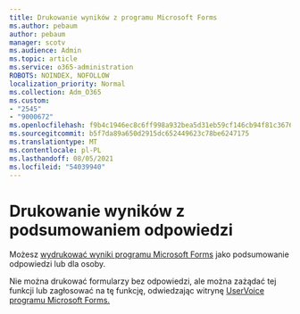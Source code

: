 ```yaml
---
title: Drukowanie wyników z programu Microsoft Forms
ms.author: pebaum
author: pebaum
manager: scotv
ms.audience: Admin
ms.topic: article
ms.service: o365-administration
ROBOTS: NOINDEX, NOFOLLOW
localization_priority: Normal
ms.collection: Adm_O365
ms.custom:
- "2545"
- "9000672"
ms.openlocfilehash: f9b4c1946ec8c6ff998a932bea5d31eb59cf146cb94f81c3676ccf25eebf9e33
ms.sourcegitcommit: b5f7da89a650d2915dc652449623c78be6247175
ms.translationtype: MT
ms.contentlocale: pl-PL
ms.lasthandoff: 08/05/2021
ms.locfileid: "54039940"
---
```

# <a name="print-results-in-a-summary-of-responses"></a>Drukowanie wyników z podsumowaniem odpowiedzi

Możesz [wydrukować wyniki programu Microsoft Forms](https://support.office.com/article/print-a-form-22100b98-ba3c-41c1-9513-f76caca664fc) jako podsumowanie odpowiedzi lub dla osoby. 

Nie można drukować formularzy bez odpowiedzi, ale można zażądać tej funkcji lub zagłosować na tę funkcję, odwiedzając witrynę [UserVoice programu Microsoft Forms.](https://microsoftforms.uservoice.com/forums/386451-welcome-to-microsoft-forms-suggestion-box)
